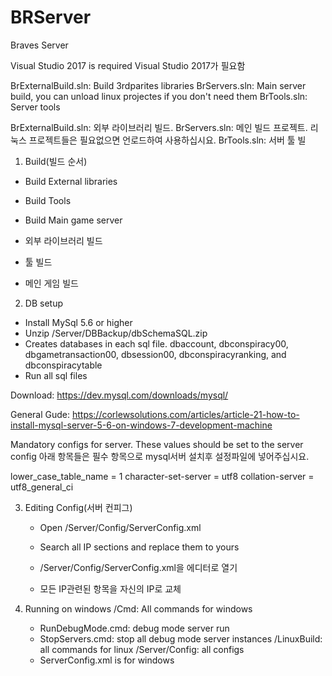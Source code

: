 # BRServer
Braves Server 

Visual Studio 2017 is required
Visual Studio 2017가 필요함

BrExternalBuild.sln: Build 3rdparites libraries
BrServers.sln: Main server build, you can unload linux projectes if you don't need them
BrTools.sln: Server tools

BrExternalBuild.sln: 외부 라이브러리 빌드.
BrServers.sln: 메인 빌드 프로젝트. 리눅스 프로젝트들은 필요없으면 언로드하여 사용하십시요.
BrTools.sln: 서버 툴 빌



1. Build(빌드 순서)
 - Build External libraries
 - Build Tools
 - Build Main game server

 - 외부 라이브러리 빌드
 - 툴 빌드
 - 메인 게임 빌드

 
2. DB setup
 - Install MySql 5.6 or higher
 - Unzip /Server/DBBackup/dbSchemaSQL.zip
 - Creates databases in each sql file. dbaccount, dbconspiracy00, dbgametransaction00, dbsession00, dbconspiracyranking, and dbconspiracytable
 - Run all sql files
 
Download: https://dev.mysql.com/downloads/mysql/ 
 
General Gude: https://corlewsolutions.com/articles/article-21-how-to-install-mysql-server-5-6-on-windows-7-development-machine 
 
 
Mandatory configs for server. These values should be set to the server config
아래 항목들은 필수 항목으로 mysql서버 설치후 설정파일에 넣어주십시요.

lower_case_table_name     = 1
character-set-server      = utf8
collation-server          = utf8_general_ci


 
3. Editing Config(서버 컨피그)
	- Open /Server/Config/ServerConfig.xml
	- Search all IP sections and replace them to yours 

	- /Server/Config/ServerConfig.xml을 에디터로 열기
	- 모든 IP관련된 항목을 자신의 IP로 교체

	
4. Running on windows
/Cmd: All commands for windows
	- RunDebugMode.cmd: debug mode server run
	- StopServers.cmd: stop all debug mode server instances
/LinuxBuild: all commands for linux
/Server/Config: all configs
	- ServerConfig.xml is for windows
	
	